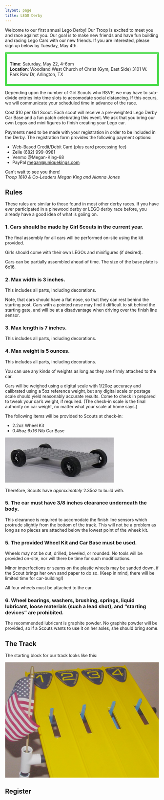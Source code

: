 ```yaml
---
layout: page
title: LEGO Derby
---
```


Welcome to our first annual Lego Derby! Our Troop is excited to meet you and race against you. 
Our goal is to make new friends and have fun building and racing Lego Cars with our new friends. 
If you are interested, please sign up below by Tuesday, May 4th. 

<div style="border-color:#00cc00; border-style:double; border-width:thick; padding: 10px" markdown="1">

**Time**: Saturday, May 22, 4-6pm  
**Location**: Woodland West Church of Christ (Gym, East Side)
3101 W. Park Row Dr, Arlington, TX

</div>

Depending upon the number of Girl Scouts who RSVP, we may have to sub-divide entries into 
time slots to accomodate social distancing.  If this occurs, we will communicate your 
scheduled time in advance of the race.

Cost $10 per Girl Scout. Each scout will receive a pre-weighted Lego Derby Car Base and a fun 
patch celebrating this event. We ask that you bring our own Legos and mini figures to finish 
creating your Lego car. 

Payments need to be made with your registration in order to be included in the Derby.  The 
registration form provides the following payment options:
- Web-Based Credit/Debit Card (plus card processing fee)
- Zelle (682) 999-0981
- Venmo @Megan-King-68
- PayPal megan@uniquekings.com

Can't wait to see you there!  
_Troop 1610 & Co-Leaders Megan King and Alanna Jones_

## Rules

These rules are similar to those found in most other derby races.  If you have ever 
participated in a pinewood derby or LEGO derby race before, you already have a good 
idea of what is goiing on.

### 1. Cars should be made by Girl Scouts in the current year.
The final assembly for all cars will be performed on-site using the kit provided.

Girls should come with their own LEGOs and minifigures (if desired).

Cars can be partially assembled ahead of time.  The size of the base plate is 6x16.

### 2. Max width is 3 inches.
This includes all parts, including decorations.

Note, that cars should have a flat nose, so that they can rest behind the starting post. 
Cars with a pointed nose may find it difficult to sit behind the starting gate, and will 
be at a disadvantage when driving over the finish line sensor.

### 3. Max length is 7 inches.
This includes all parts, including decorations.

### 4. Max weight is 5 ounces.
This includes all parts, including decorations.

You can use any kinds of weights as long as they are firmly attached to the car.

Cars will be weighed using a digital scale with 1/20oz accuracy and calibrated using
a 5oz reference weight, but any digital scale or postage scale should yield 
reasonably accurate results. Come to check in prepared to tweak your car’s weight, 
if required. (The check-in scale is the final authority on car weight, no matter 
what your scale at home says.)

The following items will be provided to Scouts at check-in:
- 2.2oz Wheel Kit
- 0.45oz 6x16 Nib Car Base

![LEGO Kit](/public/content/images/lego-kit.jpg)

Therefore, Scouts have _approximately_ 2.35oz to build with.

### 5. The car must have 3/8 inches clearance underneath the body.
This clearance is required to accomodate the finish line sensors which protrude
slightly from the bottom of the track.  This will not be a problem as long as 
no pieces are attached below the lowest point of the wheek kit.

### 5. The provided Wheel Kit and Car Base must be used.
Wheels may not be cut, drilled, beveled, or rounded.  No tools will be provided
on-site, nor will there be time for such modifications.

Minor imperfections or seams on the plastic wheels may be sanded down, if the 
Scout brings her own sand paper to do so.  (Keep in mind, there will be limited
time for car-building!)

All four wheels must be attached to the car.

### 6. Wheel bearings, washers, brushing, springs, liquid lubricant, loose materials (such a lead shot), and “starting devices” are prohibited.
The recommended lubricant is graphite powder.  No graphite powder will be provided,
so if a Scouts wants to use it on her axles, she should bring some.

## The Track
The starting block for our track looks like this:

![SuperTrack Start](/public/content/images/supertrack-start.jfif)

## Register

<div class="cognito">
<script src="https://www.cognitoforms.com/s/5CGgOlOKDkeFvcJcptH6IA"></script>
<script>Cognito.load("forms", { id: "14" });</script>
</div>
